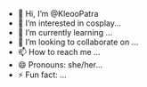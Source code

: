 - 👋 Hi, I’m @KleooPatra
- 👀 I’m interested in cosplay...
- 🌱 I’m currently learning ...
- 💞️ I’m looking to collaborate on ...
- 📫 How to reach me ...
- 😄 Pronouns: she/her...
- ⚡ Fun fact: ...

<!---
KleooPatra/KleooPatra is a ✨ special ✨ repository because its `README.md` (this file) appears on your GitHub profile.
You can click the Preview link to take a look at your changes.
--->
